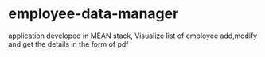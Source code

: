 # employee-data-manager
application developed in MEAN stack, Visualize list of employee add,modify and get the details in the form of pdf
